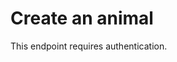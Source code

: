 # Create an animal

<note>
    This endpoint requires authentication.
</note>

<api-endpoint openapi-path="./../openapi.yaml" endpoint="/api/animals" method="POST">
</api-endpoint>